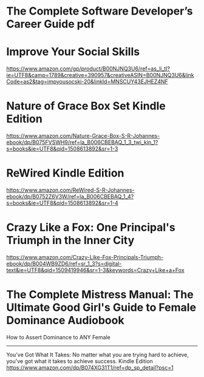 # The Complete Software Developer’s Career Guide  pdf 

# Improve Your Social Skills

https://www.amazon.com/gp/product/B00NJNQ3U6/ref=as_li_tl?ie=UTF8&camp=1789&creative=390957&creativeASIN=B00NJNQ3U6&linkCode=as2&tag=impyousocski-20&linkId=MNSCUY43EJHEZ4NF

# Nature of Grace Box Set Kindle Edition
https://www.amazon.com/Nature-Grace-Box-S-R-Johannes-ebook/dp/B075FVSWH9/ref=la_B006CBEBAQ_1_3_twi_kin_1?s=books&ie=UTF8&qid=1508613892&sr=1-3

# ReWired Kindle Edition
https://www.amazon.com/ReWired-S-R-Johannes-ebook/dp/B0752Z6V3W/ref=la_B006CBEBAQ_1_4?s=books&ie=UTF8&qid=1508613892&sr=1-4

# Crazy Like a Fox: One Principal's Triumph in the Inner City
https://www.amazon.com/Crazy-Like-Fox-Principals-Triumph-ebook/dp/B004WB9ZD6/ref=sr_1_3?s=digital-text&ie=UTF8&qid=1509419946&sr=1-3&keywords=Crazy+Like+a+Fox 

# The Complete Mistress Manual: The Ultimate Good Girl's Guide to Female Dominance Audiobook
How to Assert Dominance to ANY Female


---------------------------------------------
You've Got What It Takes: No matter what you are trying hard to achieve, you've got what it takes to achieve success. Kindle Edition
<br/>
https://www.amazon.com/dp/B074XG31T1/ref=dp_sp_detail?psc=1
